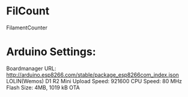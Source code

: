 # FilCount
FilamentCounter

# Arduino Settings:

Boardmanager URL: http://arduino.esp8266.com/stable/package_esp8266com_index.json
LOLIN(Wemos) D1 R2 Mini
Upload Speed: 921600
CPU Speed: 80 MHz
Flash Size: 4MB,  1019 kB OTA
